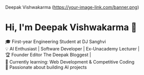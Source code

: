Deepak Vishwakarma  (https://your-image-link.com/banner.png)
# Hi, I'm Deepak Vishwakarma  👋
🎓 First-year Engineering Student at DJ Sanghvi  
💡 AI Enthusiast | Software Developer | Ex-Unacademy Lecturer  |
<br>
🏆 Founder Editor The Deepak Bloggest |
<br>
🌱 Currently learning: Web Development & Competitive Coding  
🚀 Passionate about building AI projects  





